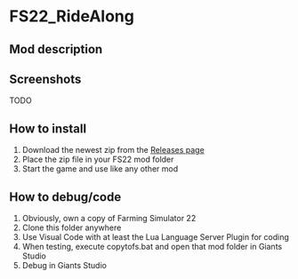# FS22_RideAlong

## Mod description



## Screenshots

TODO

## How to install

1. Download the newest zip from the [Releases page](https://github.com/Timmeey86/FS22_RideAlong/releases)
1. Place the zip file in your FS22 mod folder
1. Start the game and use like any other mod

## How to debug/code

1. Obviously, own a copy of Farming Simulator 22
1. Clone this folder anywhere
1. Use Visual Code with at least the Lua Language Server Plugin for coding
1. When testing, execute copytofs.bat and open that mod folder in Giants Studio
1. Debug in Giants Studio
